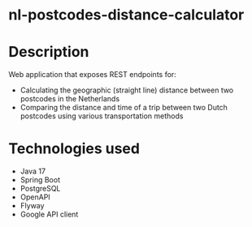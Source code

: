 # nl-postcodes-distance-calculator

# Description

Web application that exposes REST endpoints for:

- Calculating the geographic (straight line) distance between two postcodes in the Netherlands
- Comparing the distance and time of a trip between two Dutch postcodes using various transportation methods


# Technologies used

- Java 17
- Spring Boot
- PostgreSQL
- OpenAPI
- Flyway
- Google API client



